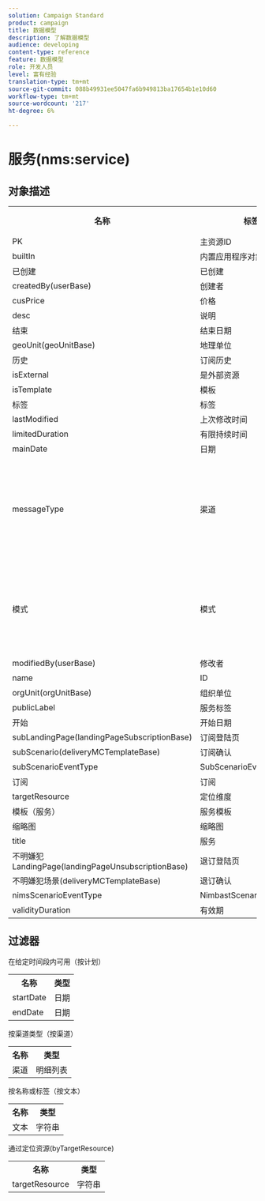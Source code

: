 ```yaml
---
solution: Campaign Standard
product: campaign
title: 数据模型
description: 了解数据模型
audience: developing
content-type: reference
feature: 数据模型
role: 开发人员
level: 富有经验
translation-type: tm+mt
source-git-commit: 088b49931ee5047fa6b949813ba17654b1e10d60
workflow-type: tm+mt
source-wordcount: '217'
ht-degree: 6%

---
```



# 服务(nms:service)

## 对象描述

<table>
               <tr>
                  <th>名称</th>
                  <th>标签</th>
                  <th>类型（长度）</th>
                  <th>明细列表值</th>
               </tr>
               <tr>
                  <td>PK</td>
                  <td>主资源ID</td>
                  <td>字符串 </td>
                  <td> </td>
               </tr>
               <tr>
                  <td>builtIn</td>
                  <td>内置应用程序对象</td>
                  <td>布尔 </td>
                  <td> </td>
               </tr>
               <tr>
                  <td>已创建</td>
                  <td>已创建</td>
                  <td>日期 </td>
                  <td> </td>
               </tr>
               <tr>
                  <td>createdBy(userBase)</td>
                  <td>创建者</td>
                  <td>链接 </td>
                  <td> </td>
               </tr>
               <tr>
                  <td>cusPrice</td>
                  <td>价格</td>
                  <td>整数 </td>
                  <td> </td>
               </tr>
               <tr>
                  <td>desc</td>
                  <td>说明</td>
                  <td>string(512)</td>
                  <td> </td>
               </tr>
               <tr>
                  <td>结束</td>
                  <td>结束日期</td>
                  <td>日期 </td>
                  <td> </td>
               </tr>
               <tr>
                  <td>geoUnit(geoUnitBase)</td>
                  <td>地理单位</td>
                  <td>链接 </td>
                  <td> </td>
               </tr>
               <tr>
                  <td>历史</td>
                  <td>订阅历史</td>
                  <td>collection </td>
                  <td> </td>
               </tr>
               <tr>
                  <td>isExternal</td>
                  <td>是外部资源</td>
                  <td>布尔 </td>
                  <td> </td>
               </tr>
               <tr>
                  <td>isTemplate</td>
                  <td>模板</td>
                  <td>布尔 </td>
                  <td> </td>
               </tr>
               <tr>
                  <td>标签</td>
                  <td>标签</td>
                  <td>string(128)</td>
                  <td> </td>
               </tr>
               <tr>
                  <td>lastModified</td>
                  <td>上次修改时间</td>
                  <td>日期 </td>
                  <td> </td>
               </tr>
               <tr>
                  <td>limitedDuration</td>
                  <td>有限持续时间</td>
                  <td>布尔 </td>
                  <td> </td>
               </tr>
               <tr>
                  <td>mainDate</td>
                  <td>日期</td>
                  <td>日期(255)</td>
                  <td> </td>
               </tr>
               <tr>
                  <td>messageType</td>
                  <td>渠道</td>
                  <td>明细列表（字节） </td>
                  <td>
                     <ul>
                        <li>移动(SMS)- sms - 1</li>
                        <li>电子邮件 — 电子邮件 — 0</li>
                        <li>无效值 — __Invalid_value__ - __Invalid_value__</li>
                     </ul>
                  </td>
               </tr>
               <tr>
                  <td>模式</td>
                  <td>模式</td>
                  <td>明细列表（字节） </td>
                  <td>
                     <ul>
                        <li>病毒 — 病毒–1</li>
                        <li>新闻稿 — 新闻稿 — 0</li>
                        <li>无效值 — __Invalid_value__ - __Invalid_value__</li>
                     </ul>
                  </td>
               </tr>
               <tr>
                  <td>modifiedBy(userBase)</td>
                  <td>修改者</td>
                  <td>链接 </td>
                  <td> </td>
               </tr>
               <tr>
                  <td>name</td>
                  <td>ID</td>
                  <td>字符串(64)</td>
                  <td> </td>
               </tr>
               <tr>
                  <td>orgUnit(orgUnitBase)</td>
                  <td>组织单位</td>
                  <td>链接 </td>
                  <td> </td>
               </tr>
               <tr>
                  <td>publicLabel</td>
                  <td>服务标签</td>
                  <td>string(128)</td>
                  <td> </td>
               </tr>
               <tr>
                  <td>开始</td>
                  <td>开始日期</td>
                  <td>日期 </td>
                  <td> </td>
               </tr>
               <tr>
                  <td>subLandingPage(landingPageSubscriptionBase)</td>
                  <td>订阅登陆页</td>
                  <td>链接 </td>
                  <td> </td>
               </tr>
               <tr>
                  <td>subScenario(deliveryMCTemplateBase)</td>
                  <td>订阅确认</td>
                  <td>链接 </td>
                  <td> </td>
               </tr>
               <tr>
                  <td>subScenarioEventType</td>
                  <td>SubScenarioEventType</td>
                  <td>字符串 </td>
                  <td> </td>
               </tr>
               <tr>
                  <td>订阅</td>
                  <td>订阅</td>
                  <td>collection </td>
                  <td> </td>
               </tr>
               <tr>
                  <td>targetResource</td>
                  <td>定位维度</td>
                  <td>string(255)</td>
                  <td> </td>
               </tr>
               <tr>
                  <td>模板（服务）</td>
                  <td>服务模板</td>
                  <td>链接 </td>
                  <td> </td>
               </tr>
               <tr>
                  <td>缩略图</td>
                  <td>缩略图</td>
                  <td>string(255)</td>
                  <td> </td>
               </tr>
               <tr>
                  <td>title</td>
                  <td>服务</td>
                  <td>string(255)</td>
                  <td> </td>
               </tr>
               <tr>
                  <td>不明嫌犯LandingPage(landingPageUnsubscriptionBase)</td>
                  <td>退订登陆页</td>
                  <td>链接 </td>
                  <td> </td>
               </tr>
               <tr>
                  <td>不明嫌犯场景(deliveryMCTemplateBase)</td>
                  <td>退订确认</td>
                  <td>链接 </td>
                  <td> </td>
               </tr>
               <tr>
                  <td>nimsScenarioEventType</td>
                  <td>NimbastScenarioEventType</td>
                  <td>字符串 </td>
                  <td> </td>
               </tr>
               <tr>
                  <td>validityDuration</td>
                  <td>有效期</td>
                  <td>number </td>
                  <td> </td>
               </tr>
            </table>

## 过滤器

在给定时间段内可用（按计划）

<table>
    <tr>
    <th>名称</th>
    <th>类型</th>
    </tr>
    <tr>
    <td>startDate</td>
    <td>日期</td>
    </tr>
    <tr>
    <td>endDate</td>
    <td>日期</td>
    </tr>
</table>

按渠道类型（按渠道）

<table>
<tr>
<th>名称</th>
<th>类型</th>
</tr>
<tr>
<td>渠道</td>
<td>明细列表</td>
</tr>
</table>

按名称或标签（按文本）

<table>
<tr>
<th>名称</th>
<th>类型</th>
</tr>
<tr>
<td>文本</td>
<td>字符串</td>
</tr>
</table>

通过定位资源(byTargetResource)

<table>
<tr>
<th>名称</th>
<th>类型</th>
</tr>
<tr>
<td>targetResource</td>
<td>字符串</td>
</tr>
</table>